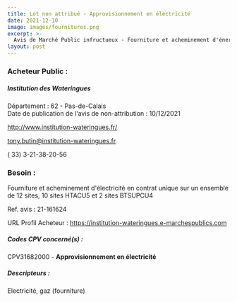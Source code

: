 ```yaml
---
title: Lot non attribué - Approvisionnement en électricité
date: 2021-12-10
image: images/fournitures.png
excerpt: >-
  Avis de Marché Public infructueux - Fourniture et acheminement d'énergie électrique et services associés
layout: post
---
```


### Acheteur Public :
##### Institution des Wateringues
Département : 62 - Pas-de-Calais<br/>
Date de publication de l'avis de non-attribution : 10/12/2021


http://www.institution-wateringues.fr/

tony.butin@institution-wateringues.fr

( 33) 3-21-38-20-56
### Besoin :

Fourniture et acheminement d'électricité en contrat unique sur un ensemble de 12 sites, 10 sites HTACU5 et 2 sites BTSUPCU4

Ref. avis : 21-161624

URL Profil Acheteur : https://institution-wateringues.e-marchespublics.com

##### Codes CPV concerné(s) :
CPV31682000 - **Approvisionnement en électricité** <br/>

##### Descripteurs :
Electricité, gaz (fourniture) <br/>
